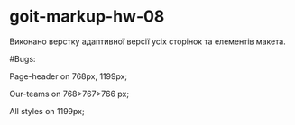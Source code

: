 # goit-markup-hw-08

Виконано верстку адаптивної версії усіх сторінок та елементів макета.

#Bugs:

Page-header on 768px, 1199px;

Our-teams on 768>767>766 px;

All styles on 1199px;
